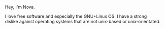 Hey, I'm Nova.

I love free software and especially the GNU+Linux OS.
I have a strong dislike against operating systems that are not unix-based or unix-orientated.
